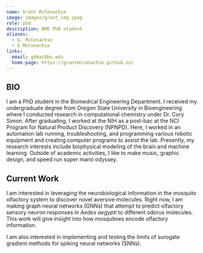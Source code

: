 ```yaml
---
name: Grant McConachie
image: images/grant_img.jpeg
role: phd
description: BME PhD student
aliases:
  - G. McConachie
  - G McConachie
links:
  email: gdmac@bu.edu
  home-page: https://grantmcconachie.github.io/
---
```


## BIO

I am a PhD student in the Biomedical Engineering Department. I received my undergraduate degree from Oregon State University in Bioengineering where I conducted research in computational chemistry under Dr. Cory Simon. After graduating, I worked at the NIH as a post-bac at the NCI Program for Natural Product Discovery (NPNPD). Here, I worked in an automation lab running, troubleshooting, and programming various robotic equipment and creating computer programs to assist the lab. Presently, my research interests include biophysical modeling of the brain and machine learning. Outside of academic activities, I like to make music, graphic design, and speed run super mario odyssey. 

## Current Work

I am interested in leveraging the neurobiological information in the mosquito olfactory system to discover novel aversive molecules. Right now, I am making graph neural networks (GNNs) that attempt to predict olfactory sensory neuron responses in _Aedes aegypti_ to different odorus molecules. This work will give insight into how mosquitoes encode olfactory information. 

I am also interested in implementing and testing the limits of surogate gradient methods for spiking neural networks (SNNs).

